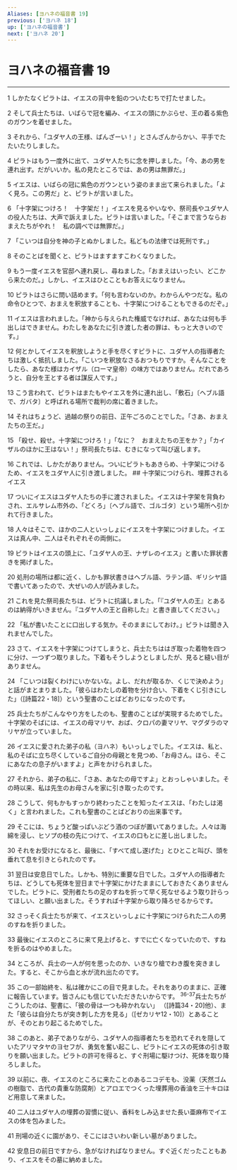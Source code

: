 ```yaml
---
Aliases: [ヨハネの福音書 19]
previous: ['ヨハネ 18']
up: ['ヨハネの福音書']
next: ['ヨハネ 20']
---
```

# ヨハネの福音書 19

***




1 
しかたなくピラトは、イエスの背中を鉛のついたむちで打たせました。 



2 
そして兵士たちは、いばらで冠を編み、イエスの頭にかぶらせ、王の着る紫色のガウンを着せました。 



3 
それから、「ユダヤ人の王様、ばんざーい！」とさんざんからかい、平手でたたいたりしました。 



4 
ピラトはもう一度外に出て、ユダヤ人たちに念を押しました。「今、あの男を連れ出す。だがいいか。私の見たところでは、あの男は無罪だ。」 



5 
イエスは、いばらの冠に紫色のガウンという姿のまま出て来られました。「よく見ろ。この男だ」と、ピラトが言いました。 



6 
「十字架につけろ！　十字架だ！」イエスを見るやいなや、祭司長やユダヤ人の役人たちは、大声で訴えました。ピラトは言いました。「そこまで言うならおまえたちがやれ！　私の調べでは無罪だ。」 



7 
「こいつは自分を神の子とぬかしました。私どもの法律では死刑です。」 



8 
そのことばを聞くと、ピラトはますますこわくなりました。 



9 
もう一度イエスを官邸へ連れ戻し、尋ねました。「おまえはいったい、どこから来たのだ。」しかし、イエスはひとこともお答えになりません。 



10 
ピラトはさらに問い詰めます。「何も言わないのか。わからんやつだな。私の命令ひとつで、おまえを釈放することも、十字架につけることもできるのだぞ。」 



11 
イエスは言われました。「神から与えられた権威でなければ、あなたは何も手出しはできません。わたしをあなたに引き渡した者の罪は、もっと大きいのです。」 



12 
何とかしてイエスを釈放しようと手を尽くすピラトに、ユダヤ人の指導者たちは激しく抵抗しました。「こいつを釈放なさるおつもりですか。そんなことをしたら、あなた様はカイザル（ローマ皇帝）の味方ではありません。だれであろうと、自分を王とする者は謀反人です。」 



13 
こう言われて、ピラトはまたもやイエスを外に連れ出し、「敷石」〔ヘブル語で、ガバタ〕と呼ばれる場所で裁判の席に着きました。 



14 
それはちょうど、過越の祭りの前日、正午ごろのことでした。「さあ、おまえたちの王だ。」 



15 
「殺せ、殺せ。十字架につけろ！」「なに？　おまえたちの王をか？」「カイザルのほかに王はない！」祭司長たちは、むきになって叫び返します。 



16 
これでは、しかたがありません。ついにピラトもあきらめ、十字架につけるため、イエスをユダヤ人に引き渡しました。 ## 十字架につけられ、埋葬されるイエス 



17 
ついにイエスはユダヤ人たちの手に渡されました。イエスは十字架を背負わされ、エルサレム市外の、「どくろ」〔ヘブル語で、ゴルゴタ〕という場所へ引かれて行きました。 



18 
人々はそこで、ほかの二人といっしょにイエスを十字架につけました。イエスは真ん中、二人はそれぞれその両側に。 



19 
ピラトはイエスの頭上に、「ユダヤ人の王、ナザレのイエス」と書いた罪状書きを掲げました。 



20 
処刑の場所は都に近く、しかも罪状書きはヘブル語、ラテン語、ギリシヤ語で書いてあったので、大ぜいの人が読みました。 



21 
これを見た祭司長たちは、ピラトに抗議しました。「『ユダヤ人の王』とあるのは納得がいきません。『ユダヤ人の王と自称した』と書き直してください。」 



22 
「私が書いたことに口出しする気か。そのままにしておけ。」ピラトは聞き入れませんでした。 



23 
さて、イエスを十字架につけてしまうと、兵士たちははぎ取った着物を四つに分け、一つずつ取りました。下着もそうしようとしましたが、見ると縫い目がありません。 



24 
「こいつは裂くわけにいかないな。よし、だれが取るか、くじで決めよう」と話がまとまりました。「彼らはわたしの着物を分け合い、下着をくじ引きにした」（[詩篇22・18]）という聖書のことばどおりになったのです。 



25 
兵士たちがこんなやり方をしたのも、聖書のことばが実現するためでした。十字架のそばには、イエスの母マリヤ、おば、クロパの妻マリヤ、マグダラのマリヤが立っていました。 



26 
イエスに愛された弟子の私（ヨハネ）もいっしょでした。イエスは、私と、私のそばに立ち尽くしているご自分の母親とを見つめ、「お母さん。ほら、そこにあなたの息子がいますよ」と声をかけられました。 



27 
それから、弟子の私に、「さあ、あなたの母ですよ」とおっしゃいました。その時以来、私は先生のお母さんを家に引き取ったのです。 



28 
こうして、何もかもすっかり終わったことを知ったイエスは、「わたしは渇く」と言われました。これも聖書のことばどおりの出来事です。 



29 
そこには、ちょうど酸っぱいぶどう酒のつぼが置いてありました。人々は海綿を浸し、ヒソプの枝の先につけて、イエスの口もとに差し出しました。 



30 
それをお受けになると、最後に、「すべて成し遂げた」とひとこと叫び、頭を垂れて息を引きとられたのです。 



31 
翌日は安息日でした。しかも、特別に重要な日でした。ユダヤ人の指導者たちは、どうしても死体を翌日まで十字架にかけたままにしておきたくありませんでした。ピラトに、受刑者たちの足のすねを折って早く死なせるよう取り計らってほしい、と願い出ました。そうすれば十字架から取り降ろせるからです。 



32 
さっそく兵士たちが来て、イエスといっしょに十字架につけられた二人の男のすねを折りました。 



33 
最後にイエスのところに来て見上げると、すでに亡くなっていたので、すねを折るのはやめました。 



34 
ところが、兵士の一人が何を思ったのか、いきなり槍でわき腹を突きました。すると、そこから血と水が流れ出たのです。 



35 
この一部始終を、私は確かにこの目で見ました。それをありのままに、正確に報告しています。皆さんにも信じていただきたいからです。 <sup class="versenum">36-37</sup>兵士たちがこうしたのは、聖書に、「彼の骨は一つも砕かれない」 （[詩篇34・20]他）、また「彼らは自分たちが突き刺した方を見る」（[ゼカリヤ12・10]）とあることが、そのとおり起こるためでした。 



38 
このあと、弟子でありながら、ユダヤ人の指導者たちを恐れてそれを隠していたアリマタヤのヨセフが、勇気を奮い起こし、ピラトにイエスの死体の引き取りを願い出ました。ピラトの許可を得ると、すぐ刑場に駆けつけ、死体を取り降ろしました。 



39 
以前に、夜、イエスのところに来たことのあるニコデモも、没薬（天然ゴムの樹脂で、古代の貴重な防腐剤）とアロエでつくった埋葬用の香油を三十キロほど用意して来ました。 



40 
二人はユダヤ人の埋葬の習慣に従い、香料をしみ込ませた長い亜麻布でイエスの体を包みました。 



41 
刑場の近くに園があり、そこにはさいわい新しい墓がありました。 



42 
安息日の前日ですから、急がなければなりません。すぐ近くだったこともあり、イエスをその墓に納めました。
